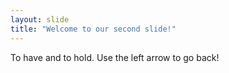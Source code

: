 ```yaml
---
layout: slide
title: "Welcome to our second slide!"
---
```

To have and to hold.
Use the left arrow to go back!
